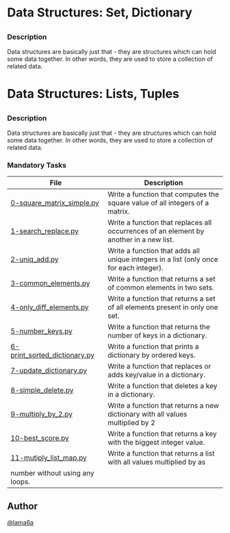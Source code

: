 # Data Structures: Set, Dictionary

## 

### Description

Data structures are basically just that - they are structures which can hold some data together. In other words, they are used to store a collection of related data.

# Data Structures: Lists, Tuples

## 

### Description

Data structures are basically just that - they are structures which can hold some data together. In other words, they are used to store a collection of related data.

### Mandatory Tasks

| File | Description |
| ------ | ------ |
| [0-square_matrix_simple.py](0-square_matrix_simple.py) | Write a function that computes the square value of all integers of a matrix. |
| [1-search_replace.py](1-search_replace.py) | Write a function that replaces all occurrences of an element by another in a new list. |
| [2-uniq_add.py](2-uniq_add.py) | Write a function that adds all unique integers in a list (only once for each integer). |
| [3-common_elements.py](3-common_elements.py) | Write a function that returns a set of common elements in two sets.  |
| [4-only_diff_elements.py](4-only_diff_elements.py) | Write a function that returns a set of all elements present in only one set. |
| [5-number_keys.py](5-number_keys.py) | Write a function that returns the number of keys in a dictionary.  |
| [6-print_sorted_dictionary.py](6-print_sorted_dictionary.py) | Write a function that prints a dictionary by ordered keys.  |
| [7-update_dictionary.py](7-update_dictionary.py) | Write a function that replaces or adds key/value in a dictionary. |
| [8-simple_delete.py](8-simple_delete.py) | Write a function that deletes a key in a dictionary. |
| [9-multiply_by_2.py](9-multiply_by_2.py) | Write a function that returns a new dictionary with all values multiplied by 2 |
| [10-best_score.py](10-best_score.py) | Write a function that returns a key with the biggest integer value. |
| [11-mutiply_list_map.py](11-mutiply_list_map.py) | Write a function that returns a list with all values multiplied by as
 number without using any loops. |

## Author

[@lama6a](@lama6a)
